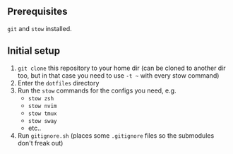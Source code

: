 ## Prerequisites
`git` and `stow` installed.

## Initial setup
1. `git clone` this repository to your home dir (can be cloned to another dir too, but in that case you need to use `-t ~` with every stow command)
2. Enter the `dotfiles` directory
3. Run the `stow` commands for the configs you need, e.g.  
    - `stow zsh`
    - `stow nvim`
    - `stow tmux`
    - `stow sway`
    - etc..
4. Run `gitignore.sh` (places some `.gitignore` files so the submodules don't freak out)

